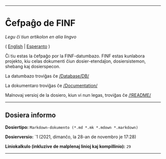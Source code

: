 
***

# Ĉefpaĝo de FINF

_Legu ĉi tiun artikolon en alia lingvo_

( [English](/FINF/README.md) | [Esperanto](/FINF/!README/Esperanto/README.md) )

Ĉi tiu estas la ĉefpaĝo por la FINF-datumbazo. FINF estas kunlabora projekto, kiu celas dokumenti ĉiun dosier-etendaĵon, dosiersistemon, shebang kaj dosierspecon.

La datumbazo troviĝas ĉe [/Database/DB/](/FINF/Database/DB/)

La dokumentaro troviĝas ĉe [/Documentation/](/FINF/Documentation/)

Malnovaj versioj de la dosiero, kiun vi nun legas, troviĝas ĉe [/!README/](/FINF/!README/)

***

## Dosiera informo

**Dosiertipo:** `Markdown-dokumento (*.md *.mk *.mdown *.markdown)`

**Dosierversio:** `1 (2021, dimanĉo, la 28-an de novembro je 17:28)

**Liniokalkulo (inkluzive de malplenaj linioj kaj kompillinio):** `29`

***
